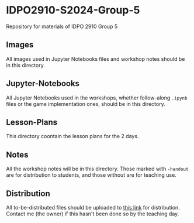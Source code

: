 # IDPO2910-S2024-Group-5
Repository for materials of IDPO 2910 Group 5

## Images
All images used in Jupyter Notebooks files and workshop notes should be in this directory.

## Jupyter-Notebooks
All Jupyter Notebooks used in the workshops, whether follow-along `.ipynb` files or the game implementation ones, should be in this directory.

## Lesson-Plans
This directory coontain the lesson plans for the 2 days.

## Notes
All the workshop notes will be in this directory. Those marked with `-handout` are for distribution to students, and those without are for teaching use.

## Distribution
All to-be-distributed files should be uploaded to [this link](https://bit.ly/ustidpo) for distribution. Contact me (the owner) if this hasn't been done so by the teaching day.

